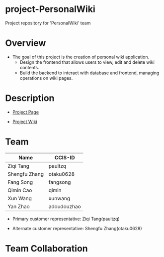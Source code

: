 # project-PersonalWiki
Project repository for 'PersonalWiki' team

# Overview

* The goal of this project is the creation of personal wiki application.
     * Design the frontend that allows users to view, edit and delete wiki contents.
     * Build the backend to interact with database and frontend, managing operations on wiki pages.

# Description

* [Project Page](https://pages.github.ccs.neu.edu/2020SPCS5500SV/project-PersonalWiki/)

* [Project Wiki](https://github.ccs.neu.edu/2020SPCS5500SV/project-PersonalWiki/wiki)

# Team


|Name|CCIS-ID|
|------|-------|
|Ziqi Tang|paultzq|
|Shengfu Zhang|otaku0628|
|Fang Song|fangsong|
|Qimin Cao|qimin|
|Xun Wang|xunwang|
|Yan Zhao|adoudouzhao|

* Primary customer representative: Ziqi Tang(paultzq)

* Alternate customer representative: Shengfu Zhang(otaku0628)



# Team Collaboration

